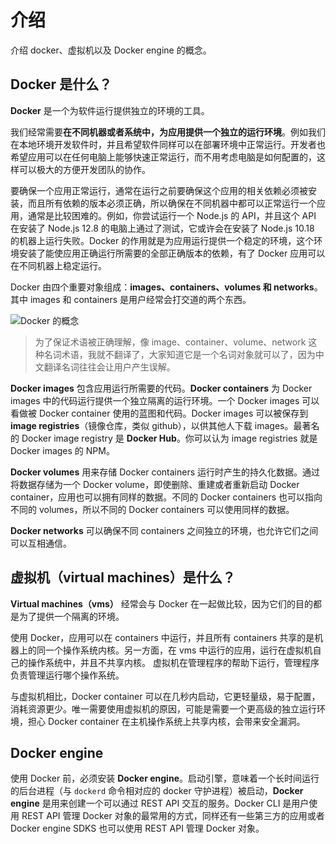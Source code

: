 # 介绍

介绍 docker、虚拟机以及 Docker engine 的概念。

## Docker 是什么？

**Docker** 是一个为软件运行提供独立的环境的工具。

我们经常需要**在不同机器或者系统中，为应用提供一个独立的运行环境**。例如我们在本地环境开发软件时，并且希望软件同样可以在部署环境中正常运行。开发者也希望应用可以在任何电脑上能够快速正常运行，而不用考虑电脑是如何配置的，这样可以极大的方便开发团队的协作。

要确保一个应用正常运行，通常在运行之前要确保这个应用的相关依赖必须被安装，而且所有依赖的版本必须正确，所以确保在不同机器中都可以正常运行一个应用，通常是比较困难的。例如，你尝试运行一个 Node.js 的 API，并且这个 API 在安装了 Node.js 12.8 的电脑上通过了测试，它或许会在安装了 Node.js 10.18 的机器上运行失败。Docker 的作用就是为应用运行提供一个稳定的环境，这个环境安装了能使应用正确运行所需要的全部正确版本的依赖，有了 Docker 应用可以在不同机器上稳定运行。

Docker 由四个重要对象组成：**images、containers、volumes 和 networks**。其中 images 和 containers 是用户经常会打交道的两个东西。

![Docker 的概念](https://robertcooper.me/posts/docker-guide/docker-objects.jpg)

> 为了保证术语被正确理解，像 image、container、volume、network 这种名词术语，我就不翻译了，大家知道它是一个名词对象就可以了，因为中文翻译名词往往会让用户产生误解。

**Docker images** 包含应用运行所需要的代码。**Docker containers** 为 Docker images 中的代码运行提供一个独立隔离的运行环境。一个 Docker images 可以看做被 Docker container 使用的蓝图和代码。Docker images 可以被保存到 **image registries**（镜像仓库，类似 github），以供其他人下载 images。最著名的 Docker image registry 是 **Docker Hub**。你可以认为 image registries 就是 Docker images 的 NPM。

**Docker volumes** 用来存储 Docker containers 运行时产生的持久化数据。通过将数据存储为一个 Docker volume，即使删除、重建或者重新启动 Docker container，应用也可以拥有同样的数据。不同的 Docker containers 也可以指向不同的 volumes，所以不同的 Docker containers 可以使用同样的数据。

**Docker networks** 可以确保不同 containers 之间独立的环境，也允许它们之间可以互相通信。

## 虚拟机（virtual machines）是什么？

**Virtual machines（vms）** 经常会与 Docker 在一起做比较，因为它们的目的都是为了提供一个隔离的环境。

使用 Docker，应用可以在 containers 中运行，并且所有 containers 共享的是机器上的同一个操作系统内核。另一方面，在 vms 中运行的应用，运行在虚拟机自己的操作系统中，并且不共享内核。 虚拟机在管理程序的帮助下运行，管理程序负责管理运行哪个操作系统。

与虚拟机相比，Docker container 可以在几秒内启动，它更轻量级，易于配置，消耗资源更少。唯一需要使用虚拟机的原因，可能是需要一个更高级的独立运行环境，担心 Docker container 在主机操作系统上共享内核，会带来安全漏洞。

## Docker engine

使用 Docker 前，必须安装 **Docker engine**。启动引擎，意味着一个长时间运行的后台进程（与 `dockerd` 命令相对应的 docker 守护进程）被启动，**Docker engine** 是用来创建一个可以通过 REST API 交互的服务。Docker CLI 是用户使用 REST API 管理 Docker 对象的最常用的方式，同样还有一些第三方的应用或者 Docker engine SDKS 也可以使用 REST API 管理 Docker 对象。
